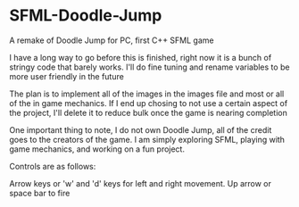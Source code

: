 # SFML-Doodle-Jump
A remake of Doodle Jump for PC, first C++ SFML game

I have a long way to go before this is finished, right now it is a bunch of stringy code that barely works. 
I'll do fine tuning and rename variables to be more user friendly in the future

The plan is to implement all of the images in the images file and most or all of the in game mechanics.
If I end up chosing to not use a certain aspect of the project, I'll delete it to reduce bulk once the game is nearing completion

One important thing to note, I do not own Doodle Jump, all of the credit goes to the creators of the game.
I am simply exploring SFML, playing with game mechanics, and working on a fun project.

Controls are as follows:

  Arrow keys or 'w' and 'd' keys for left and right movement.
  Up arrow or space bar to fire
